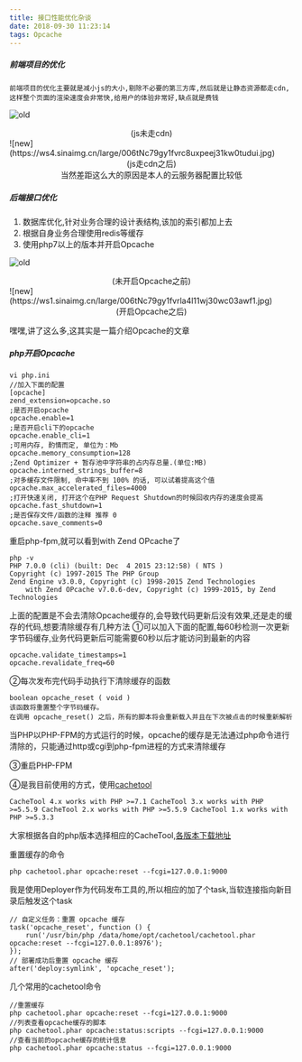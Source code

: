 ```yaml
---
title: 接口性能优化杂谈
date: 2018-09-30 11:23:14
tags: Opcache
---
```


##### 前端项目的优化
```
前端项目的优化主要就是减小js的大小,剔除不必要的第三方库,然后就是让静态资源都走cdn,这样整个页面的渲染速度会非常快,给用户的体验非常好,缺点就是费钱
```
![old](https://ws1.sinaimg.cn/large/006tNc79gy1fvrc82xogej31kw0tdncq.jpg)
<center>(js未走cdn)</center>
![new](https://ws4.sinaimg.cn/large/006tNc79gy1fvrc8uxpeej31kw0tudui.jpg)
<center>(js走cdn之后)</center>
<center>当然差距这么大的原因是本人的云服务器配置比较低</center>

##### 后端接口优化
1. 数据库优化,针对业务合理的设计表结构,该加的索引都加上去
2. 根据自身业务合理使用redis等缓存
3. 使用php7以上的版本并开启Opcache

![old](https://ws4.sinaimg.cn/large/006tNc79gy1fvrla6pygjj30yi01yweq.jpg)
<center>(未开启Opcache之前)</center>
![new](https://ws1.sinaimg.cn/large/006tNc79gy1fvrla4l11wj30wc03awf1.jpg)
<center>(开启Opcache之后)</center>

嘿嘿,讲了这么多,这其实是一篇介绍Opcache的文章

##### php开启Opcache
```
vi php.ini
//加入下面的配置
[opcache]
zend_extension=opcache.so
;是否开启opcache
opcache.enable=1
;是否开启cli下的opcache
opcache.enable_cli=1
;可用内存, 酌情而定, 单位为：Mb
opcache.memory_consumption=128
;Zend Optimizer + 暂存池中字符串的占内存总量.(单位:MB)
opcache.interned_strings_buffer=8
;对多缓存文件限制, 命中率不到 100% 的话, 可以试着提高这个值
opcache.max_accelerated_files=4000
;打开快速关闭, 打开这个在PHP Request Shutdown的时候回收内存的速度会提高
opcache.fast_shutdown=1
;是否保存文件/函数的注释 推荐 0
opcache.save_comments=0
```
重启php-fpm,就可以看到with Zend OPcache了
```
php -v
PHP 7.0.0 (cli) (built: Dec  4 2015 23:12:58) ( NTS )
Copyright (c) 1997-2015 The PHP Group
Zend Engine v3.0.0, Copyright (c) 1998-2015 Zend Technologies
    with Zend OPcache v7.0.6-dev, Copyright (c) 1999-2015, by Zend Technologies
```

上面的配置是不会去清除Opcache缓存的,会导致代码更新后没有效果,还是走的缓存的代码,想要清除缓存有几种方法
①可以加入下面的配置,每60秒检测一次更新字节码缓存,业务代码更新后可能需要60秒以后才能访问到最新的内容

```
opcache.validate_timestamps=1
opcache.revalidate_freq=60
```

②每次发布完代码手动执行下清除缓存的函数

```
boolean opcache_reset ( void )
该函数将重置整个字节码缓存。 
在调用 opcache_reset() 之后，所有的脚本将会重新载入并且在下次被点击的时候重新解析
```
当PHP以PHP-FPM的方式运行的时候，opcache的缓存是无法通过php命令进行清除的，只能通过http或cgi到php-fpm进程的方式来清除缓存

③重启PHP-FPM

④是我目前使用的方式，使用[cachetool](https://github.com/gordalina/cachetool)

```
CacheTool 4.x works with PHP >=7.1 CacheTool 3.x works with PHP >=5.5.9 CacheTool 2.x works with PHP >=5.5.9 CacheTool 1.x works with PHP >=5.3.3
```
大家根据各自的php版本选择相应的CacheTool,[各版本下载地址](https://github.com/gordalina/cachetool/tree/gh-pages/downloads)

重置缓存的命令
```
php cachetool.phar opcache:reset --fcgi=127.0.0.1:9000
```
我是使用Deployer作为代码发布工具的,所以相应的加了个task,当软连接指向新目录后触发这个task
```
// 自定义任务：重置 opcache 缓存
task('opcache_reset', function () {
    run('/usr/bin/php /data/home/opt/cachetool/cachetool.phar opcache:reset --fcgi=127.0.0.1:8976');
});
// 部署成功后重置 opcache 缓存
after('deploy:symlink', 'opcache_reset');
```

几个常用的cachetool命令
```
//重置缓存
php cachetool.phar opcache:reset --fcgi=127.0.0.1:9000
//列表查看opcache缓存的脚本
php cachetool.phar opcache:status:scripts --fcgi=127.0.0.1:9000
//查看当前的opcache缓存的统计信息
php cachetool.phar opcache:status --fcgi=127.0.0.1:9000
```
